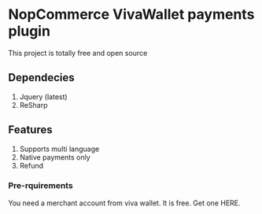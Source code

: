 # NopCommerce VivaWallet payments plugin
This project is totally free and open source

## Dependecies
1. Jquery (latest)
2. ReSharp

## Features
1. Supports multi language
2. Native payments only
3. Refund

### Pre-rquirements
You need a merchant account from viva wallet. It is free. Get one HERE.
